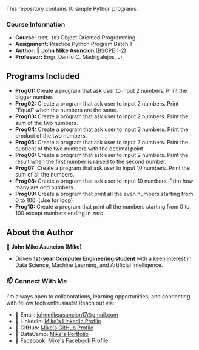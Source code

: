This repository contains 10 simple Python programs.

### Course Information
- **Course:** `CMPE 103` Object Oriented Programming
- **Assignment:** Practice Python Program Batch 1
- **Author:** :ninja: **John Mike Asuncion** (BSCPE 1-2)
- **Professor:** Engr. Danilo C. Madrigalejos, Jr.

## Programs Included

- **Prog01:** Create a program that ask user to input 2 numbers. Print the bigger number.
- **Prog02:** Create a program that ask user to input 2 numbers. Print "Equal" when the numbers are the same.
- **Prog03:** Create a program that ask user to input 2 numbers. Print the sum of the two numbers.
- **Prog04:** Create a program that ask user to input 2 numbers. Print the product of the two numbers.
- **Prog05:** Create a program that ask user to input 2 numbers. Print the quotient of the two numbers with the decimal point
- **Prog06:** Create a program that ask user to input 2 numbers. Print the result when the first number is raised to the second number.
- **Prog07:** Create a program that ask user to input 10 numbers. Print the sum of all the numbers.
- **Prog08:** Create a program that ask user to input 10 numbers. Print how many are odd numbers.
- **Prog09:** Create a program that print all the even numbers starting from 0 to 100. (Use for loop)
- **Prog10:** Create a program that print all the numbers starting from 0 to 100 except numbers ending in zero.

## About the Author

🥷 **John Mike Asuncion (Mike)**

- Driven **1st-year Computer Engineering student** with a keen interest in Data Science, Machine Learning, and Artificial Intelligence.

### 📫 Connect With Me
I'm always open to collaborations, learning opportunities, and connecting with fellow tech enthusiasts! Reach out via:  
- 📧 Email: [johnmikeasuncion17@gmail.com](mailto:johnmikeasuncion17@gmail.com)
- 🔗 LinkedIn: [Mike's LinkedIn Profile](https://www.linkedin.com/in/john-mike-asuncion-a44232320/)
- 🔗 GitHub: [Mike's GitHub Profile](https://github.com/johnmikx)
- 💼 DataCamp: [Mike's Portfolio](https://www.datacamp.com/portfolio/johnmikeasuncion17)
- 🔗 Facebook: [Mike's Facebook Profile](https://www.facebook.com/mikekaizennn)
